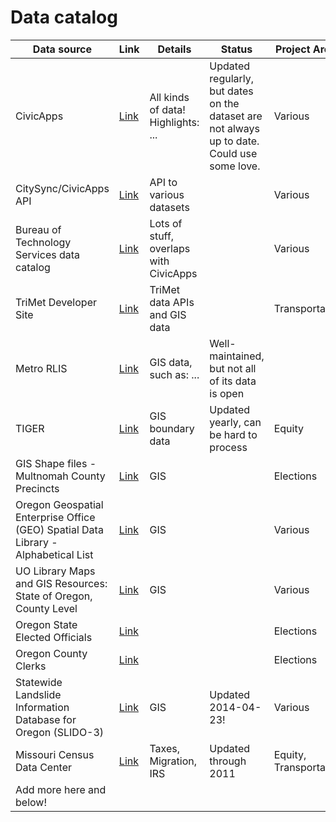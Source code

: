 Data catalog
============

| Data source | Link | Details | Status | Project Areas |
| ----------- | ---- | ------- | ------ | ------------- |
| CivicApps | [Link](http://civicapps.org/datasets) | All kinds of data! Highlights: ... | Updated regularly, but dates on the dataset are not always up to date. Could use some love. | Various |
| CitySync/CivicApps API | [Link](http://api.civicapps.org/) | API to various datasets | | Various |
| Bureau of Technology Services data catalog | [Link](http://www.portlandoregon.gov/bts/article/268487) | Lots of stuff, overlaps with CivicApps | | Various
| TriMet Developer Site | [Link](http://developer.trimet.org) | TriMet data APIs and GIS data | | Transportation |
| Metro RLIS | [Link](http://rlisdiscovery.oregonmetro.gov/) | GIS data, such as: ... | Well-maintained, but not all of its data is open |
| TIGER | [Link](http://www.census.gov/geo/maps-data/data/tiger-line.html) | GIS boundary data | Updated yearly, can be hard to process | Equity |
| GIS Shape files - Multnomah County Precincts | [Link](http://web.multco.us/sites/default/files/elections/documents/multcoprecincts2013.zip) | GIS | | Elections |
| Oregon Geospatial Enterprise Office (GEO) Spatial Data Library - Alphabetical List | [Link](http://www.oregon.gov/DAS/CIO/GEO/pages/alphalist.aspx) | GIS | | Various |
| UO Library Maps and GIS Resources: State of Oregon, County Level | [Link](http://library.uoregon.edu/map/or/gis_or_county.htm) | GIS | | Various |
| Oregon State Elected Officials | [Link](http://sos.oregon.gov/elections/Pages/stateofficials.aspx) | | | Elections |
| Oregon County Clerks | [Link](http://sos.oregon.gov/elections/Pages/countyofficials.aspx) | | | Elections |
| Statewide Landslide Information Database for Oregon (SLIDO-3) | [Link](http://www.oregongeology.org/sub/slido/data.htm#data) | GIS | Updated 2014-04-23! | Various |
| Missouri Census Data Center | [Link](http://mcdc.missouri.edu/) | Taxes, Migration, IRS | Updated through 2011 | Equity, Transportation |
| Add more here and below! |  |  |  |
